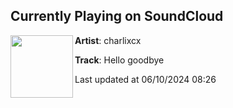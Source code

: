 ## Currently Playing on SoundCloud

[<img align="left" width="100" src="https://i1.sndcdn.com/artworks-Gh3YEMNpA4v0-0-t500x500.jpg">](https://soundcloud.com/charlixcx/hello-goodbye)

**Artist**: charlixcx 

**Track**: Hello goodbye

Last updated at 06/10/2024 08:26
